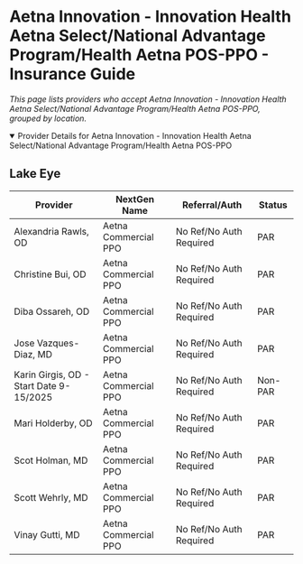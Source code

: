 # Aetna Innovation - Innovation Health Aetna Select/National Advantage Program/Health Aetna POS-PPO - Insurance Guide

*This page lists providers who accept Aetna Innovation - Innovation Health Aetna Select/National Advantage Program/Health Aetna POS-PPO, grouped by location.*

<details open><summary>Provider Details for Aetna Innovation - Innovation Health Aetna Select/National Advantage Program/Health Aetna POS-PPO</summary>

## Lake Eye 

| Provider | NextGen Name | Referral/Auth | Status |
|----------|-------------|--------------|--------|
| Alexandria Rawls, OD | Aetna Commercial PPO | No Ref/No Auth Required | PAR |
| Christine Bui, OD | Aetna Commercial PPO | No Ref/No Auth Required | PAR |
| Diba Ossareh, OD | Aetna Commercial PPO | No Ref/No Auth Required | PAR |
| Jose Vazques-Diaz, MD | Aetna Commercial PPO | No Ref/No Auth Required | PAR |
| Karin Girgis, OD - Start Date 9-15/2025 | Aetna Commercial PPO | No Ref/No Auth Required | Non-PAR |
| Mari Holderby, OD | Aetna Commercial PPO | No Ref/No Auth Required | PAR |
| Scot Holman, MD | Aetna Commercial PPO | No Ref/No Auth Required | PAR |
| Scott Wehrly, MD | Aetna Commercial PPO | No Ref/No Auth Required | PAR |
| Vinay Gutti, MD | Aetna Commercial PPO | No Ref/No Auth Required | PAR |

</details>

